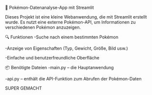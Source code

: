 🐾 Pokémon-Datenanalyse-App mit Streamlit

Dieses Projekt ist eine kleine Webanwendung, die mit Streamlit erstellt wurde. Es nutzt eine externe Pokémon-API, um Informationen zu verschiedenen Pokémon anzuzeigen.

🔍 Funktionen
-Suche nach einem bestimmten Pokémon

-Anzeige von Eigenschaften (Typ, Gewicht, Größe, Bild usw.)

-Einfache und benutzerfreundliche Oberfläche

📦 Benötigte Dateien
-main.py – die Hauptanwendung

-api.py – enthält die API-Funktion zum Abrufen der Pokémon-Daten

 SUPER GEMACHT
